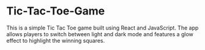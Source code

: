 # Tic-Tac-Toe-Game
This is a simple Tic Tac Toe game built using React and JavaScript. The app allows players to switch between light and dark mode and features a glow effect to highlight the winning squares.
